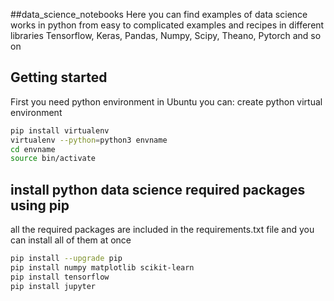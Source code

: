 ##data_science_notebooks
Here you can find examples of data science works in python
from easy to complicated examples and recipes in different libraries
Tensorflow, Keras, Pandas, Numpy, Scipy, Theano, Pytorch and so on


## Getting started
First you need python environment
in Ubuntu you can:
create python virtual environment

```bash
pip install virtualenv
virtualenv --python=python3 envname
cd envname
source bin/activate
```

## install python data science required packages using pip
all the required packages are included in the requirements.txt file and you can install all of them at once
```bash
pip install --upgrade pip
pip install numpy matplotlib scikit-learn
pip install tensorflow
pip install jupyter
```
